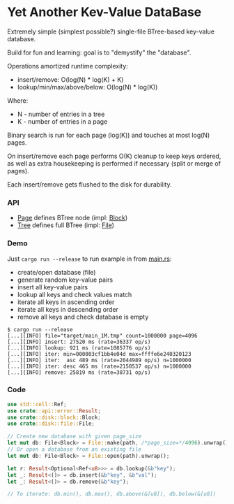 Yet Another Kev-Value DataBase
==============================

Extremely simple (simplest possible?) single-file BTree-based key-value database. 

Build for fun and learning: goal is to "demystify" the "database".

Operations amortized runtime complexity:
* insert/remove: O(log(N) * log(K) + K)
* lookup/min/max/above/below: O(log(N) * log(K))

Where:
* N - number of entries in a tree
* K - number of entries in a page

Binary search is run for each page (log(K)) and touches at most log(N) pages.

On insert/remove each page performs O(K) cleanup to keep keys ordered, as well as extra housekeeping is performed if necessary (split or merge of pages).

Each insert/remove gets flushed to the disk for durability.

### API
* [Page](src/api/page.rs) defines BTree node (impl: [Block](src/disk/block.rs))
* [Tree](src/api/tree.rs) defines full BTree (impl: [File](src/disk/file.rs))

### Demo

Just `cargo run --release` to run example in from [main.rs](src/main.rs):
* create/open database (file)
* generate random key-value pairs
* insert all key-value pairs
* lookup all keys and check values match
* iterate all keys in ascending order
* iterate all keys in descending order
* remove all keys and check database is empty

```shell
$ cargo run --release
[...][INFO] file="target/main_1M.tmp" count=1000000 page=4096
[...][INFO] insert: 27520 ms (rate=36337 op/s)
[...][INFO] lookup: 921 ms (rate=1085776 op/s)
[...][INFO] iter: min=000003cf1bb4e04d max=ffffe6e240320123
[...][INFO] iter:  asc 489 ms (rate=2044989 op/s) n=1000000
[...][INFO] iter: desc 465 ms (rate=2150537 op/s) n=1000000
[...][INFO] remove: 25819 ms (rate=38731 op/s)
```

### Code

```rust
use std::cell::Ref;
use crate::api::error::Result;
use crate::disk::block::Block;
use crate::disk::file::File;

// Create new database with given page_size
let mut db: File<Block> = File::make(path, /*page_size=*/4096).unwrap();
// Or open a database from an existing file
let mut db: File<Block> = File::open(path).unwrap();

let r: Result<Optional<Ref<u8>>> = db.lookup(&b"key");
let _: Result<()> = db.insert(&b"key", &b"val");
let _: Result<()> = db.remove(&b"key");

// To iterate: db.min(), db.max(), db.above(&[u8]), db.below(&[u8])
```

[bitcask]: https://riak.com/assets/bitcask-intro.pdf
